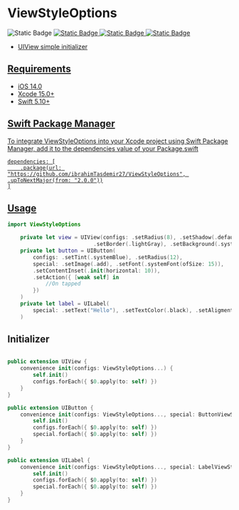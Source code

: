 
# ViewStyleOptions
<img alt="Static Badge" src="https://img.shields.io/badge/Xcode-UIView-xcode?&logo=xcode&color=CF212E"> <a href='https://github.com/ibrahimTasdemir27/ViewStyleOptions/' target="_blank"><img alt="Static Badge" src="https://img.shields.io/badge/iOS-swift-xcode?logo=swift">
<a href='https://www.linkedin.com/in/ibrahim-halil-taşdemir-ios-developer-111631245/' target="_blank"><img alt="Static Badge" src="https://img.shields.io/badge/-0B66C2?logo=linkedin">
<a href='https://github.com/ibrahimTasdemir27/' target="_blank"><img alt="Static Badge" src="https://img.shields.io/badge/ibrahimtasdmr27-ViewStyleOptions-xcode?logo=GitHub&color=CF212E">

- UIView simple initializer

## Requirements
- iOS 14.0
- Xcode 15.0+
- Swift 5.10+



## Swift Package Manager

To integrate ViewStyleOptions into your Xcode project using Swift Package Manager, add it to the dependencies value of your Package.swift


```
dependencies: [
    .package(url: "https://github.com/ibrahimTasdemir27/ViewStyleOptions", .upToNextMajor(from: "2.0.0"))
]
```



## Usage
```swift
import ViewStyleOptions

    private let view = UIView(configs: .setRadius(8), .setShadow(.defaultShadow),
                           .setBorder(.lightGray), .setBackground(.systemGray5))
    private let button = UIButton(
        configs: .setTint(.systemBlue), .setRadius(12),
        special: .setImage(.add), .setFont(.systemFont(ofSize: 15)),
        .setContentInset(.init(horizontal: 10)),
        .setAction({ [weak self] in
            //On tapped
        })
    )
    private let label = UILabel(
        special: .setText("Hello"), .setTextColor(.black), .setAligment(.center)
    )

```

## Initializer
```swift

public extension UIView {
    convenience init(configs: ViewStyleOptions...) {
        self.init()
        configs.forEach({ $0.apply(to: self) })
    }
}

public extension UIButton {
    convenience init(configs: ViewStyleOptions..., special: ButtonViewStyleOptions...) {
        self.init()
        configs.forEach({ $0.apply(to: self) })
        special.forEach({ $0.apply(to: self) })
    }
}

public extension UILabel {
    convenience init(configs: ViewStyleOptions..., special: LabelViewStyleOptions...) {
        self.init()
        configs.forEach({ $0.apply(to: self) })
        special.forEach({ $0.apply(to: self) })
    }
}
```







